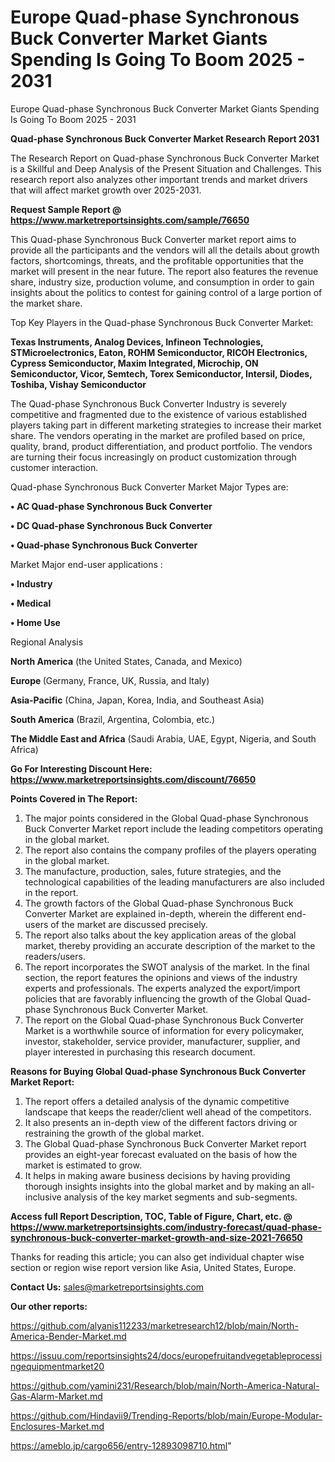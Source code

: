 # Europe Quad-phase Synchronous Buck Converter Market Giants Spending Is Going To Boom 2025 - 2031
Europe Quad-phase Synchronous Buck Converter Market Giants Spending Is Going To Boom 2025 - 2031

<strong>Quad-phase Synchronous Buck Converter Market Research Report 2031</strong>

The Research Report on Quad-phase Synchronous Buck Converter Market is a Skillful and Deep Analysis of the Present Situation and Challenges. This research report also analyzes other important trends and market drivers that will affect market growth over 2025-2031.

<strong>Request Sample Report @ <a href=https://www.marketreportsinsights.com/sample/76650>https://www.marketreportsinsights.com/sample/76650</a></strong>

This Quad-phase Synchronous Buck Converter market report aims to provide all the participants and the vendors will all the details about growth factors, shortcomings, threats, and the profitable opportunities that the market will present in the near future. The report also features the revenue share, industry size, production volume, and consumption in order to gain insights about the politics to contest for gaining control of a large portion of the market share.

Top Key Players in the Quad-phase Synchronous Buck Converter Market:

<strong>Texas Instruments, Analog Devices, Infineon Technologies, STMicroelectronics, Eaton, ROHM Semiconductor, RICOH Electronics, Cypress Semiconductor, Maxim Integrated, Microchip, ON Semiconductor, Vicor, Semtech, Torex Semiconductor, Intersil, Diodes, Toshiba, Vishay Semiconductor</strong>

The Quad-phase Synchronous Buck Converter Industry is severely competitive and fragmented due to the existence of various established players taking part in different marketing strategies to increase their market share. The vendors operating in the market are profiled based on price, quality, brand, product differentiation, and product portfolio. The vendors are turning their focus increasingly on product customization through customer interaction.

Quad-phase Synchronous Buck Converter Market Major Types are:

<strong>• AC Quad-phase Synchronous Buck Converter

• DC Quad-phase Synchronous Buck Converter

• Quad-phase Synchronous Buck Converter</strong>

Market Major end-user applications :

<strong>• Industry

• Medical

• Home Use</strong>

Regional Analysis

</u><strong><b>North America</b></strong> (the United States, Canada, and Mexico)

<strong><b>Europe </b></strong>(Germany, France, UK, Russia, and Italy)

<strong><b>Asia-Pacific</b></strong> (China, Japan, Korea, India, and Southeast Asia)

<strong><b>South America</b></strong> (Brazil, Argentina, Colombia, etc.)

<strong><b>The Middle East and Africa</b></strong> (Saudi Arabia, UAE, Egypt, Nigeria, and South Africa)

<strong>Go For Interesting Discount Here: <a href=https://www.marketreportsinsights.com/discount/76650>https://www.marketreportsinsights.com/discount/76650</a></strong>

<strong>Points Covered in The Report:</strong>
<ol>
  <li>The major points considered in the Global Quad-phase Synchronous Buck Converter Market report include the leading competitors operating in the global market.</li>
  <li>The report also contains the company profiles of the players operating in the global market.</li>
  <li>The manufacture, production, sales, future strategies, and the technological capabilities of the leading manufacturers are also included in the report.</li>
  <li>The growth factors of the Global Quad-phase Synchronous Buck Converter Market are explained in-depth, wherein the different end-users of the market are discussed precisely.</li>
  <li>The report also talks about the key application areas of the global market, thereby providing an accurate description of the market to the readers/users.</li>
  <li>The report incorporates the SWOT analysis of the market. In the final section, the report features the opinions and views of the industry experts and professionals. The experts analyzed the export/import policies that are favorably influencing the growth of the Global Quad-phase Synchronous Buck Converter Market.</li>
  <li>The report on the Global Quad-phase Synchronous Buck Converter Market is a worthwhile source of information for every policymaker, investor, stakeholder, service provider, manufacturer, supplier, and player interested in purchasing this research document.</li>
</ol>
<strong>Reasons for Buying Global Quad-phase Synchronous Buck Converter Market Report:</strong>

<ol>
  <li>The report offers a detailed analysis of the dynamic competitive landscape that keeps the reader/client well ahead of the competitors.</li>
  <li>It also presents an in-depth view of the different factors driving or restraining the growth of the global market.</li>
  <li>The Global Quad-phase Synchronous Buck Converter Market report provides an eight-year forecast evaluated on the basis of how the market is estimated to grow.</li>
  <li>It helps in making aware business decisions by having providing thorough insights insights into the global market and by making an all-inclusive analysis of the key market segments and sub-segments.</li>
</ol>
<strong>Access full Report Description, TOC, Table of Figure, Chart, etc. @ <a href=https://www.marketreportsinsights.com/industry-forecast/quad-phase-synchronous-buck-converter-market-growth-and-size-2021-76650>https://www.marketreportsinsights.com/industry-forecast/quad-phase-synchronous-buck-converter-market-growth-and-size-2021-76650</a></strong>


Thanks for reading this article; you can also get individual chapter wise section or region wise report version like Asia, United States, Europe.

<strong>Contact Us:</strong>
sales@marketreportsinsights.com

<strong>Our other reports:</strong>

<a href=https://github.com/alyanis112233/marketresearch12/blob/main/North-America-Bender-Market.md>https://github.com/alyanis112233/marketresearch12/blob/main/North-America-Bender-Market.md</a>

<a href=https://issuu.com/reportsinsights24/docs/europefruitandvegetableprocessingequipmentmarket20>https://issuu.com/reportsinsights24/docs/europefruitandvegetableprocessingequipmentmarket20</a>

<a href=https://github.com/yamini231/Research/blob/main/North-America-Natural-Gas-Alarm-Market.md>https://github.com/yamini231/Research/blob/main/North-America-Natural-Gas-Alarm-Market.md</a>

<a href=https://github.com/Hindavii9/Trending-Reports/blob/main/Europe-Modular-Enclosures-Market.md>https://github.com/Hindavii9/Trending-Reports/blob/main/Europe-Modular-Enclosures-Market.md</a>

<a href=https://ameblo.jp/cargo656/entry-12893098710.html>https://ameblo.jp/cargo656/entry-12893098710.html</a>"
